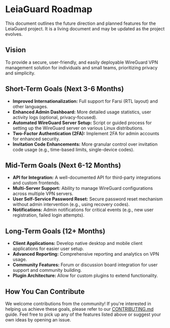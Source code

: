 # LeiaGuard Roadmap

This document outlines the future direction and planned features for the LeiaGuard project. It is a living document and may be updated as the project evolves.

## Vision

To provide a secure, user-friendly, and easily deployable WireGuard VPN management solution for individuals and small teams, prioritizing privacy and simplicity.

## Short-Term Goals (Next 3-6 Months)

*   **Improved Internationalization:** Full support for Farsi (RTL layout) and other languages.
*   **Enhanced Admin Dashboard:** More detailed usage statistics, user activity logs (optional, privacy-focused).
*   **Automated WireGuard Server Setup:** Script or guided process for setting up the WireGuard server on various Linux distributions.
*   **Two-Factor Authentication (2FA):** Implement 2FA for admin accounts for enhanced security.
*   **Invitation Code Enhancements:** More granular control over invitation code usage (e.g., time-based limits, single-device codes).

## Mid-Term Goals (Next 6-12 Months)

*   **API for Integration:** A well-documented API for third-party integrations and custom frontends.
*   **Multi-Server Support:** Ability to manage WireGuard configurations across multiple VPN servers.
*   **User Self-Service Password Reset:** Secure password reset mechanism without admin intervention (e.g., using recovery codes).
*   **Notifications:** Admin notifications for critical events (e.g., new user registration, failed login attempts).

## Long-Term Goals (12+ Months)

*   **Client Applications:** Develop native desktop and mobile client applications for easier user setup.
*   **Advanced Reporting:** Comprehensive reporting and analytics on VPN usage.
*   **Community Features:** Forum or discussion board integration for user support and community building.
*   **Plugin Architecture:** Allow for custom plugins to extend functionality.

## How You Can Contribute

We welcome contributions from the community! If you're interested in helping us achieve these goals, please refer to our [CONTRIBUTING.md](CONTRIBUTING.md) guide. Feel free to pick up any of the features listed above or suggest your own ideas by opening an issue.
